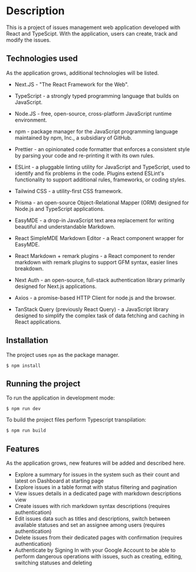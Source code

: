 # Description

This is a project of issues management web application developed with React and TypeScipt. With the application, users can create, track and modify the issues.

## Technologies used

As the application grows, additional technologies will be listed.

- Next.JS - "The React Framework for the Web".

- TypeScript - a strongly typed programming language that builds on JavaScript.

- Node.JS - free, open-source, cross-platform JavaScript runtime environment.

- npm - package manager for the JavaScript programming language maintained by npm, Inc., a subsidiary of GitHub.

- Prettier - an opinionated code formatter that enforces a consistent style by parsing your code and re-printing it with its own rules.

- ESLint - a pluggable linting utility for JavaScript and TypeScript, used to identify and fix problems in the code. Plugins extend ESLint's functionality to support additional rules, frameworks, or coding styles.

- Tailwind CSS - a utility-first CSS framework.

- Prisma - an open-source Object-Relational Mapper (ORM) designed for Node.js and TypeScript applications.

- EasyMDE - a drop-in JavaScript text area replacement for writing beautiful and understandable Markdown.

- React SimpleMDE Markdown Editor - a React component wrapper for EasyMDE.

- React Markdown + remark plugins - a React component to render markdown with remark plugins to support GFM syntax, easier lines breakdown.

- Next Auth - an open-source, full-stack authentication library primarily designed for Next.js applications.

- Axios - a promise-based HTTP Client for node.js and the browser.

- TanStack Query (previously React Query) - a JavaScript library designed to simplify the complex task of data fetching and caching in React applications.

## Installation

The project uses `npm` as the package manager.

```shell
$ npm install
```

## Running the project

To run the application in development mode:

```shell
$ npm run dev
```

To build the project files perform Typescript transpilation:

```shell
$ npm run build
```

## Features

As the application grows, new features will be added and described here.

- Explore a summary for issues in the system such as their count and latest on Dashboard at starting page
- Explore issues in a table format with status filtering and pagination
- View issues details in a dedicated page with markdown descriptions view
- Create issues with rich markdown syntax descriptions (requires authentication)
- Edit issues data such as titles and descriptions, switch between available statuses and set an assignee among users (requires authentication)
- Delete issues from their dedicated pages with confirmation (requires authentication)
- Authenticate by Signing In with your Google Account to be able to perform dangerous operations with issues, such as creating, editing, switching statuses and deleting
